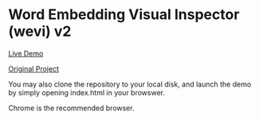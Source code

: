 # Word Embedding Visual Inspector (wevi) v2

[Live Demo](https://joshluck.github.io/wevi-ongoing/)

[Original Project](http://ronxin.github.io/wevi/)

You may also clone the repository to your local disk, and launch the demo by simply opening index.html in your browswer.

Chrome is the recommended browser.

